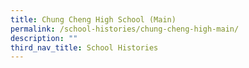 ```yaml
---
title: Chung Cheng High School (Main)
permalink: /school-histories/chung-cheng-high-main/
description: ""
third_nav_title: School Histories
---
```

